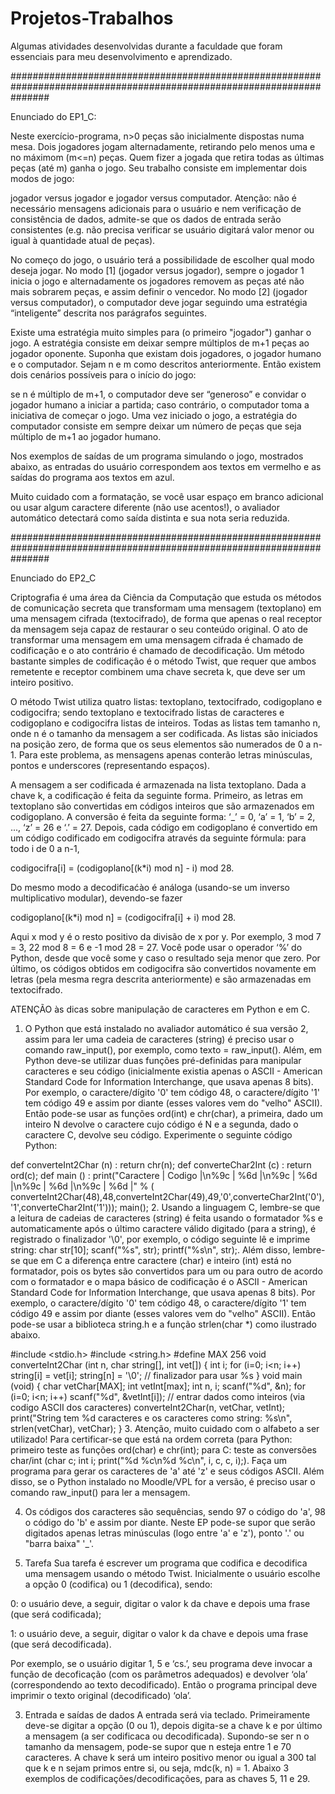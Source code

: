 # Projetos-Trabalhos

Algumas atividades desenvolvidas durante a faculdade que foram essenciais para meu desenvolvimento e aprendizado.

#######################################################################################################################

Enunciado do EP1_C:


Neste exercício-programa, n>0 peças são inicialmente dispostas numa mesa. Dois jogadores jogam alternadamente, retirando pelo menos uma e no máximom (m<=n) peças. Quem fizer a jogada que retira todas as últimas peças (até m) ganha o jogo. Seu trabalho consiste em implementar dois modos de jogo:

jogador versus jogador e
jogador versus computador.
Atenção: não é necessário mensagens adicionais para o usuário e nem verificação de consistência de dados, admite-se que os dados de entrada serão consistentes (e.g. não precisa verificar se usuário digitará valor menor ou igual à quantidade atual de peças).

No começo do jogo, o usuário terá a possibilidade de escolher qual modo deseja jogar. No modo [1] (jogador versus jogador), sempre o jogador 1 inicia o jogo e alternadamente os jogadores removem as peças até não mais sobrarem peças, e assim definir o vencedor. No modo [2] (jogador versus computador), o computador deve jogar seguindo uma estratégia “inteligente” descrita nos parágrafos seguintes.

Existe uma estratégia muito simples para (o primeiro "jogador") ganhar o jogo. A estratégia consiste em deixar sempre múltiplos de m+1 peças ao jogador oponente. Suponha que existam dois jogadores, o jogador humano e o computador. Sejam n e m como descritos anteriormente. Então existem dois cenários possíveis para o início do jogo:

se n é múltiplo de m+1, o computador deve ser “generoso” e convidar o jogador humano a iniciar a partida;
caso contrário, o computador toma a iniciativa de começar o jogo.
Uma vez iniciado o jogo, a estratégia do computador consiste em sempre deixar um número de peças que seja múltiplo de m+1 ao jogador humano.

Nos exemplos de saídas de um programa simulando o jogo, mostrados abaixo, as entradas do usuário correspondem aos textos em vermelho e as saídas do programa aos textos em azul.

Muito cuidado com a formatação, se você usar espaço em branco adicional ou usar algum caractere diferente (não use acentos!), o avaliador automático detectará como saída distinta e sua nota seria reduzida.

#######################################################################################################################

Enunciado do EP2_C

Criptografia é uma área da Ciência da Computação que estuda os métodos de comunicação secreta que transformam uma mensagem (textoplano) em uma mensagem cifrada (textocifrado), de forma que apenas o real receptor da mensagem seja capaz de restaurar o seu conteúdo original. O ato de transformar uma mensagem em uma mensagem cifrada é chamado de codificação e o ato contrário é chamado de decodificação. Um método bastante simples de codificação é o método Twist, que requer que ambos remetente e receptor combinem uma chave secreta k, que deve ser um inteiro positivo.

O método Twist utiliza quatro listas: textoplano, textocifrado, codigoplano e codigocifra; sendo textoplano e textocifrado listas de caracteres e codigoplano e codigocifra listas de inteiros. Todas as listas tem tamanho n, onde n é o tamanho da mensagem a ser codificada. As listas são iniciados na posição zero, de forma que os seus elementos são numerados de 0 a n-1. Para este problema, as mensagens apenas conterão letras minúsculas, pontos e underscores (representando espaços).

A mensagem a ser codificada é armazenada na lista textoplano. Dada a chave k, a codificação é feita da seguinte forma. Primeiro, as letras em textoplano são convertidas em códigos inteiros que são armazenados em codigoplano. A conversão é feita da seguinte forma: ‘_’ = 0, ‘a’ = 1, ‘b’ = 2, ..., ‘z’ = 26 e ‘.’ = 27. Depois, cada código em codigoplano é convertido em um código codificado em codigocifra através da seguinte fórmula: para todo i de 0 a n-1,

codigocifra[i] = (codigoplano[(k*i) mod n] - i) mod 28.

Do mesmo modo a decodificaćào é análoga (usando-se um inverso multiplicativo modular), devendo-se fazer

codigoplano[(k*i) mod n] = (codigocifra[i] + i) mod 28.

Aqui x mod y é o resto positivo da divisão de x por y. Por exemplo, 3 mod 7 = 3, 22 mod 8 = 6 e -1 mod 28 = 27. Você pode usar o operador ‘%’ do Python, desde que você some y caso o resultado seja menor que zero. Por último, os códigos obtidos em codigocifra são convertidos novamente em letras (pela mesma regra descrita anteriormente) e são armazenadas em textocifrado.

ATENÇÃO às dicas sobre manipulação de caracteres em Python e em C.

1. O Python que está instalado no avaliador automático é sua versão 2, assim para ler uma cadeia de caracteres (string) é preciso usar o comando raw_input(), por exemplo, como texto = raw_input(). Além, em Python deve-se utilizar duas funções pré-definidas para manipular caracteres e seu código (inicialmente existia apenas o ASCII - American Standard Code for Information Interchange, que usava apenas 8 bits). Por exemplo, o caractere/dígito '0' tem código 48, o caractere/dígito '1' tem código 49 e assim por diante (esses valores vem do "velho" ASCII). Então pode-se usar as funções ord(int) e chr(char), a primeira, dado um inteiro N devolve o caractere cujo código é N e a segunda, dado o caractere C, devolve seu código. Experimente o seguinte código Python:

def converteInt2Char (n) :
  return chr(n);
def converteChar2Int (c) :
  return ord(c);
def main () :
  print("Caractere | Codigo |\n%9c | %6d |\n%9c | %6d |\n%9c | %6d |\n%9c | %6d |" % ( 
  converteInt2Char(48),48,converteInt2Char(49),49,'0',converteChar2Int('0'),'1',converteChar2Int('1')));
main();
2. Usando a linguagem C, lembre-se que a leitura de cadeias de caracteres (string) é feita usando o formatador %s e automaticamente após o último caractere válido digitado (para a string), é registrado o finalizador '\0', por exemplo, o código seguinte lê e imprime string: char str[10]; scanf("%s", str); printf("%s\n", str);. Além disso, lembre-se que em C a diferença entre caractere (char) e inteiro (int) está no formatador, pois os bytes são convertidos para um ou para outro de acordo com o formatador e o mapa básico de codificação é o ASCII - American Standard Code for Information Interchange, que usava apenas 8 bits). Por exemplo, o caractere/dígito '0' tem código 48, o caractere/dígito '1' tem código 49 e assim por diante (esses valores vem do "velho" ASCII). Então pode-se usar a biblioteca string.h e a função strlen(char *) como ilustrado abaixo.

#include <stdio.h>
#include <string.h>
#define MAX 256
void converteInt2Char (int n, char string[], int vet[]) {
  int i;
  for (i=0; i<n; i++)
    string[i] = vet[i];
  string[n] = '\0'; // finalizador para usar %s
  }
void main (void) {
  char vetChar[MAX]; int vetInt[max]; int n, i;
  scanf("%d", &n);
  for (i=0; i<n; i++)
    scanf("%d", &vetInt[i]); // entrar dados como inteiros (via codigo ASCII dos caracteres)
  converteInt2Char(n, vetChar, vetInt);
  print("String tem %d caracteres e os caracteres como string: %s\n", strlen(vetChar), vetChar);
  }
3. Atenção, muito cuidado com o alfabeto a ser utilizado! Para certificar-se que está na ordem correta (para Python: primeiro teste as funções ord(char) e chr(int); para C: teste as conversões char/int (char c; int i; print("%d %c\n%d %c\n", i, c, c, i);). Faça um programa para gerar os caracteres de 'a' até 'z' e seus códigos ASCII. Além disso, se o Python instalado no Moodle/VPL for a versão, é preciso usar o comando raw_input() para ler a mensagem.

4. Os códigos dos caracteres são sequências, sendo 97 o código do 'a', 98 o código do 'b' e assim por diante. Neste EP pode-se supor que serão digitados apenas letras minúsculas (logo entre 'a' e 'z'), ponto '.' ou "barra baixa" '_'.

2. Tarefa
Sua tarefa é escrever um programa que codifica e decodifica uma mensagem usando o método Twist. Inicialmente o usuário escolhe a opção 0 (codifica) ou 1 (decodifica), sendo:

0: o usuário deve, a seguir, digitar o valor k da chave e depois uma frase (que será codificada);

1: o usuário deve, a seguir, digitar o valor k da chave e depois uma frase (que será decodificada).

Por exemplo, se o usuário digitar 1, 5 e ‘cs.’, seu programa deve invocar a função de decoficação (com os parâmetros adequados) e devolver ‘ola’ (correspondendo ao texto decodificado). Então o programa principal deve imprimir o texto original (decodificado) ‘ola’.

3. Entrada e saídas de dados
A entrada será via teclado. Primeiramente deve-se digitar a opção (0 ou 1), depois digita-se a chave k e por último a mensagem (a ser codificaca ou decodificada). Supondo-se ser n o tamanho da mensagem, pode-se supor que n esteja entre 1 e 70 caracteres. A chave k será um inteiro positivo menor ou igual a 300 tal que k e n sejam primos entre si, ou seja, mdc(k, n) = 1. Abaixo 3 exemplos de codificações/decodificações, para as chaves 5, 11 e 29.
